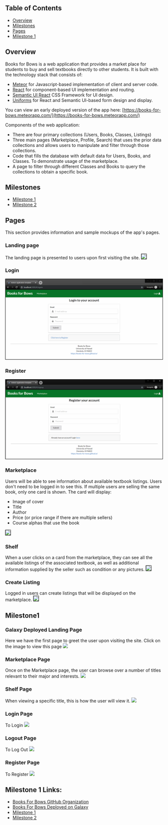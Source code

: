 ## Table of Contents

* [Overview](#overview)
* [Milestones](#milestones)
* [Pages](#pages)
* [Milestone 1](#milestone1)

## Overview
Books for Bows is a web application that provides a market place for students to buy and sell textbooks directly to other students. It is built with the technology stack that consists of:

* [Meteor](https://www.meteor.com/) for Javascript-based implementation of client and server code.
* [React](https://reactjs.org/) for component-based UI implementation and routing.
* [Semantic UI React](https://react.semantic-ui.com/) CSS Framework for UI design.
* [Uniforms](https://uniforms.tools/) for React and Semantic UI-based form design and display.

You can view an early deployed version of the app here: [https://books-for-bows.meteorapp.com/](https://books-for-bows.meteorapp.com/)

Components of the web application:

* There are four primary collections (Users, Books, Classes, Listings)
* Three main pages (Marketplace, Profile, Search) that uses the prior data collections and allows users to manipulate and filter through those collections.
* Code that fills the database with default data for Users, Books, and Classes. To demonstrate usage of the marketplace.
* A page to filter through different Classes and Books to query the collections to obtain a specific book.

## Milestones
* [Milestone 1](https://github.com/books-for-bows/books-for-bows/projects/2)
* [Milestone 2](https://github.com/books-for-bows/books-for-bows/projects/3)

## Pages
This section provides information and sample mockups of the app's pages.

### Landing page
The landing page is presented to users upon first visiting the site.
<image src="assets/images/prototypes/landing-mockup0.png" style="border: 1.5px solid black">

### Login 
<img src="assets/images/prototypes/login-mockup.png" style="border: 1.5px solid black">

### Register 
<img src="assets/images/prototypes/register-mockup.png" style="border: 1.5px solid black">

### Marketplace
Users will be able to see information about available textbook listings. Users don't need to be logged in to see this. If multiple users are selling the same book, only one card is shown. The card will display:
- Image of cover
- Title
- Author
- Price (or price range if there are multiple sellers)
- Course alphas that use the book
<image src="assets/images/prototypes/marketplace-mockup.png" style="border: 1.5px solid black">

### Shelf
When a user clicks on a card from the marketplace, they can see all the available listings of the associated textbook, as well as additional information supplied by the seller such as condition or any pictures.
<image src="assets/images/prototypes/shelf-mockup.png" style="border: 1.5px solid black">

### Create Listing
Logged in users can create listings that will be displayed on the marketplace.
<image src="assets/images/prototypes/createlisting-mockup.png" style="border: 1px solid black">

## Milestone1

### Galaxy Deployed Landing Page
Here we have the first page to greet the user upon visiting the site. Click on the image to view this page
[<image src="assets/images/mockups/landing.png">](http://books-for-bows.meteorapp.com/#/)

### Marketplace Page
Once on the Marketplace page, the user can browse over a number of titles relevant to their major and interests. 
[<image src="assets/images/mockups/marketplace-mockup.png">](http://books-for-bows.meteorapp.com/#/marketplace)

### Shelf Page
When viewing a specific title, this is how the user will view it. 
<image src="assets/images/mockups/shelf-mockup.png">

### Login Page
To Login
[<image src="assets/images/SignInPage2.png">](http://books-for-bows.meteorapp.com/#/signin)

### Logout Page
To Log Out
[<image src="assets/images/SignOutPage2.png">](http://books-for-bows.meteorapp.com/#/signout)

### Register Page
To Register
[<image src="assets/images/SignUpPage2.png">](http://books-for-bows.meteorapp.com/#/signup)

## Milestone 1 Links:

* [Books For Bows GitHub Organization](https://github.com/books-for-bows)
* [Books For Bows Deployed on Galaxy](http://books-for-bows.meteorapp.com/#/)
* [Milestone 1](https://github.com/books-for-bows/books-for-bows/projects/2)
* [Milestone 2](https://github.com/books-for-bows/books-for-bows/projects/3)

